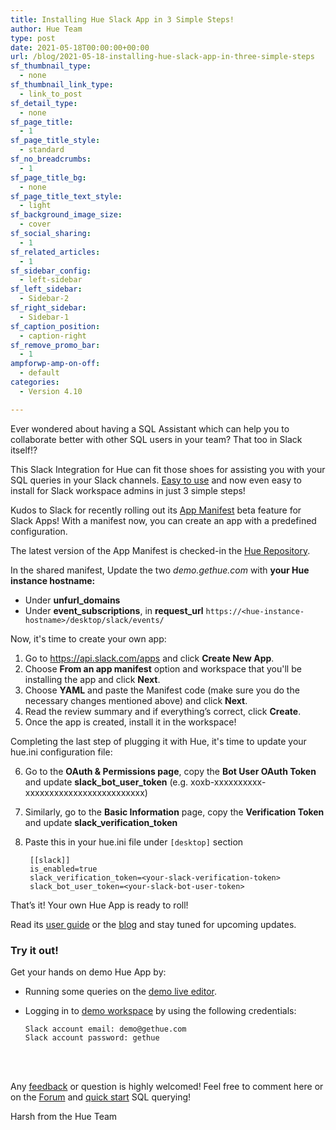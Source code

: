 ```yaml
---
title: Installing Hue Slack App in 3 Simple Steps!
author: Hue Team
type: post
date: 2021-05-18T00:00:00+00:00
url: /blog/2021-05-18-installing-hue-slack-app-in-three-simple-steps
sf_thumbnail_type:
  - none
sf_thumbnail_link_type:
  - link_to_post
sf_detail_type:
  - none
sf_page_title:
  - 1
sf_page_title_style:
  - standard
sf_no_breadcrumbs:
  - 1
sf_page_title_bg:
  - none
sf_page_title_text_style:
  - light
sf_background_image_size:
  - cover
sf_social_sharing:
  - 1
sf_related_articles:
  - 1
sf_sidebar_config:
  - left-sidebar
sf_left_sidebar:
  - Sidebar-2
sf_right_sidebar:
  - Sidebar-1
sf_caption_position:
  - caption-right
sf_remove_promo_bar:
  - 1
ampforwp-amp-on-off:
  - default
categories:
  - Version 4.10

---
```

Ever wondered about having a SQL Assistant which can help you to collaborate better with other SQL users in your team? That too in Slack itself!?

This Slack Integration for Hue can fit those shoes for assisting you with your SQL queries in your Slack channels. [Easy to use](https://docs.gethue.com/user/concept/#slack) and now even easy to install for Slack workspace admins in just 3 simple steps!

Kudos to Slack for recently rolling out its [App Manifest](https://api.slack.com/reference/manifests) beta feature for Slack Apps! With a manifest now, you can create an app with a predefined configuration.

The latest version of the App Manifest is checked-in the [Hue Repository](https://github.com/cloudera/hue/blob/master/tools/slack/manifest.yml).

In the shared manifest, Update the two _demo.gethue.com_ with **your Hue instance hostname:**
- Under **unfurl_domains**
- Under **event_subscriptions**, in **request_url** `https://<hue-instance-hostname>/desktop/slack/events/`

Now, it's time to create your own app:

1. Go to https://api.slack.com/apps and click **Create New App**.
2. Choose **From an app manifest** option and workspace that you'll be installing the app and click **Next**.
3. Choose **YAML** and paste the Manifest code (make sure you do the necessary changes mentioned above) and click **Next**.
4. Read the review summary and if everything’s correct, click **Create**.
5. Once the app is created, install it in the workspace!

Completing the last step of plugging it with Hue, it's time to update your hue.ini configuration file:

6. Go to the **OAuth & Permissions page**, copy the **Bot User OAuth Token** and update **slack_bot_user_token** (e.g. xoxb-xxxxxxxxxx-xxxxxxxxxxxxxxxxxxxxxxxxx)
7. Similarly, go to the **Basic Information** page, copy the **Verification Token** and update **slack_verification_token**
8. Paste this in your hue.ini file under `[desktop]` section

        [[slack]]
        is_enabled=true
        slack_verification_token=<your-slack-verification-token>
        slack_bot_user_token=<your-slack-bot-user-token>

That’s it! Your own Hue App is ready to roll!

Read its [user guide](https://docs.gethue.com/user/concept/#share-to-slack) or the [blog](https://gethue.com/blog/2021-04-09-collaborate-on-your-sql-queries-and-results-directly-within-slack/) and stay tuned for upcoming updates.

### Try it out!

Get your hands on demo Hue App by:

- Running some queries on the [demo live editor](https://demo.gethue.com/).

- Logging in to [demo workspace](https://demo-hue.slack.com/) by using the following credentials:

      Slack account email: demo@gethue.com
      Slack account password: gethue

</br>
</br>

Any [feedback](https://github.com/cloudera/hue/issues) or question is highly welcomed! Feel free to comment here or on the <a href="https://discourse.gethue.com/">Forum</a> and <a href="https://docs.gethue.com/quickstart/">quick start</a> SQL querying!

Harsh from the Hue Team
